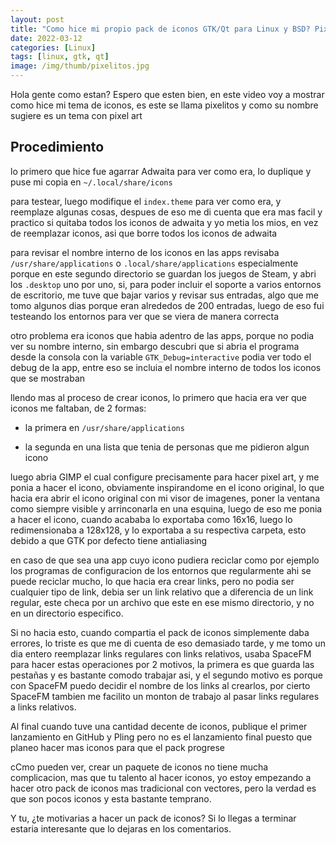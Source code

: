 ```yaml
---
layout: post
title: "Como hice mi propio pack de iconos GTK/Qt para Linux y BSD? Pixelitos icon theme"
date: 2022-03-12
categories: [Linux]
tags: [linux, gtk, qt]
image: /img/thumb/pixelitos.jpg
---
```


Hola gente como estan? Espero que esten bien, en este video voy a mostrar como hice mi tema de iconos, es este se llama pixelitos y como su nombre sugiere es un tema con pixel art

## Procedimiento

lo primero que hice fue agarrar Adwaita para ver como era, lo duplique y puse mi copia en `~/.local/share/icons`

para testear, luego modifique el `index.theme` para ver como era, y reemplaze algunas cosas, despues de eso me di cuenta que era mas facil y practico si quitaba todos los iconos de adwaita y yo metia los mios, en vez de reemplazar iconos, asi que borre todos los iconos de adwaita

para revisar el nombre interno de los iconos en las apps revisaba `/usr/share/applications` o `.local/share/applications` especialmente porque en este segundo directorio se guardan los juegos de Steam, y abri los `.desktop` uno por uno, si, para poder incluir el soporte a varios entornos de escritorio, me tuve que bajar varios y revisar sus entradas, algo que me tomo algunos dias porque eran alrededos de 200 entradas, luego de eso fui testeando los entornos para ver que se viera de manera correcta

otro problema era iconos que habia adentro de las apps, porque no podia ver su nombre interno, sin embargo descubri que si abria el programa desde la consola con la variable `GTK_Debug=interactive` podia ver todo el debug de la app, entre eso se incluia el nombre interno de todos los iconos que se mostraban

llendo mas al proceso de crear iconos, lo primero que hacia era ver que iconos me faltaban, de 2 formas:

* la primera en `/usr/share/applications`

* la segunda en una lista que tenia de personas que me pidieron algun icono

luego abria GIMP el cual configure precisamente para hacer pixel art, y me ponia a hacer el icono, obviamente inspirandome en el icono original, lo que hacia era abrir el icono original con mi visor de imagenes, poner la ventana como siempre visible y arrinconarla en una esquina, luego de eso me ponia a hacer el icono, cuando acababa lo exportaba como 16x16, luego lo redimensionaba a 128x128, y lo exportaba a su respectiva carpeta, esto debido a que GTK por defecto tiene antialiasing

en caso de que sea una app cuyo icono pudiera reciclar como por ejemplo los programas de configuracion de los entornos que regularmente ahi se puede reciclar mucho, lo que hacia era crear links, pero no podia ser cualquier tipo de link, debia ser un link relativo que a diferencia de un link regular, este checa por un archivo que este en ese mismo directorio, y no en un directorio especifico.

Si no hacia esto, cuando compartia el pack de iconos simplemente daba errores, lo triste es que me di cuenta de eso demasiado tarde, y me tomo un dia entero reemplazar links regulares con links relativos, usaba SpaceFM para hacer estas operaciones por 2 motivos, la primera es que guarda las pestañas y es bastante comodo trabajar asi, y el segundo motivo es porque con SpaceFM puedo decidir el nombre de los links al crearlos, por cierto SpaceFM tambien me facilito un monton de trabajo al pasar links regulares a links relativos.

Al final cuando tuve una cantidad decente de iconos, publique el primer lanzamiento en GitHub y Pling pero no es el lanzamiento final puesto que planeo hacer mas iconos para que el pack progrese

cCmo pueden ver, crear un paquete de iconos no tiene mucha complicacion, mas que tu talento al hacer iconos, yo estoy empezando a hacer otro pack de iconos mas tradicional con vectores, pero la verdad es que son pocos iconos y esta bastante temprano.

Y tu, ¿te motivarias a hacer un pack de iconos? Si lo llegas a terminar estaria interesante que lo dejaras en los comentarios.